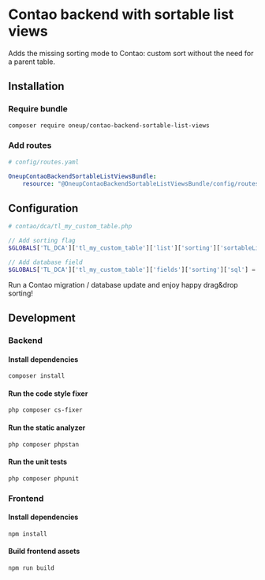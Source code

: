 Contao backend with sortable list views
=========================================

Adds the missing sorting mode to Contao: custom sort without the need for a parent table.

## Installation
### Require bundle
```bash
composer require oneup/contao-backend-sortable-list-views
```

### Add routes
```yaml
# config/routes.yaml

OneupContaoBackendSortableListViewsBundle:
    resource: "@OneupContaoBackendSortableListViewsBundle/config/routes.yaml"
```

## Configuration
```php
# contao/dca/tl_my_custom_table.php

// Add sorting flag
$GLOBALS['TL_DCA']['tl_my_custom_table']['list']['sorting']['sortableListView'] = true;

// Add database field
$GLOBALS['TL_DCA']['tl_my_custom_table']['fields']['sorting']['sql'] = 'int(10) unsigned NOT NULL default 0';
```

Run a Contao migration / database update and enjoy happy drag&drop sorting!

## Development
### Backend
#### Install dependencies
`composer install`

#### Run the code style fixer
`php composer cs-fixer`

#### Run the static analyzer
`php composer phpstan`

#### Run the unit tests
`php composer phpunit`

### Frontend
#### Install dependencies
`npm install`

#### Build frontend assets
`npm run build`
